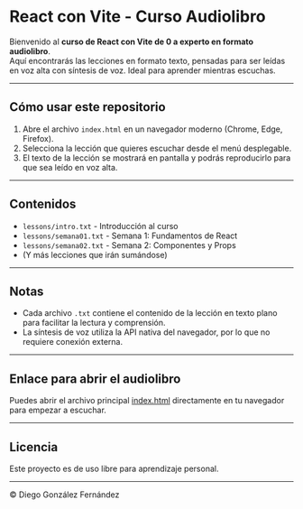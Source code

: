 # React con Vite - Curso Audiolibro

Bienvenido al **curso de React con Vite de 0 a experto en formato audiolibro**.  
Aquí encontrarás las lecciones en formato texto, pensadas para ser leídas en voz alta con síntesis de voz. Ideal para aprender mientras escuchas.

---

## Cómo usar este repositorio

1. Abre el archivo `index.html` en un navegador moderno (Chrome, Edge, Firefox).  
2. Selecciona la lección que quieres escuchar desde el menú desplegable.  
3. El texto de la lección se mostrará en pantalla y podrás reproducirlo para que sea leído en voz alta.  

---

## Contenidos

- `lessons/intro.txt` - Introducción al curso  
- `lessons/semana01.txt` - Semana 1: Fundamentos de React  
- `lessons/semana02.txt` - Semana 2: Componentes y Props  
- (Y más lecciones que irán sumándose)

---

## Notas

- Cada archivo `.txt` contiene el contenido de la lección en texto plano para facilitar la lectura y comprensión.  
- La síntesis de voz utiliza la API nativa del navegador, por lo que no requiere conexión externa.

---

## Enlace para abrir el audiolibro

Puedes abrir el archivo principal [index.html](https://verogeid.github.io/qa-autodidacta/cursos/React/audiolibro/index.html) directamente en tu navegador para empezar a escuchar.

---

## Licencia

Este proyecto es de uso libre para aprendizaje personal.

---

© Diego González Fernández